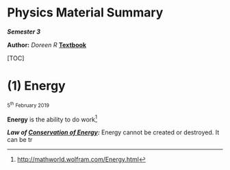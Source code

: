 Physics Material Summary
==============

***Semester 3***

**Author:** *Doreen R*
[**Textbook**](https://cnx.org/contents/jQSmhtXo@19.8:6pB5TgBD@8/Connection-for-AP%C2%AE-Courses)

[TOC]

# (1) Energy
<sub>5<sup>th</sup> February 2019</sub>



**Energy** is the ability to do work[^enwolf]

[^enwolf]: http://mathworld.wolfram.com/Energy.html  



***Law of [Conservation of Energy](https://en.wikipedia.org/wiki/Conservation_of_energy):*** Energy cannot be created or destroyed. It can be tr


